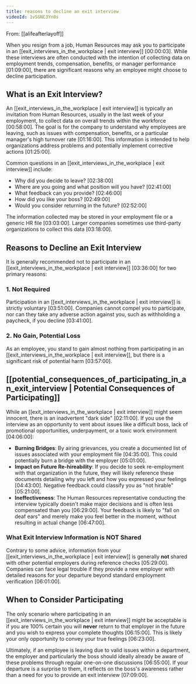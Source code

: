 ```yaml
---
title: reasons to decline an exit interview
videoId: 1vSGNC3Yn0s
---
```


From: [[alifeafterlayoff]] <br/> 

When you resign from a job, Human Resources may ask you to participate in an [[exit_interviews_in_the_workplace | exit interview]] <a class="yt-timestamp" data-t="00:00:03">[00:00:03]</a>. While these interviews are often conducted with the intention of collecting data on employment trends, compensation, benefits, or manager performance <a class="yt-timestamp" data-t="01:09:00">[01:09:00]</a>, there are significant reasons why an employee might choose to decline participation.

## What is an Exit Interview?

An [[exit_interviews_in_the_workplace | exit interview]] is typically an invitation from Human Resources, usually in the last week of your employment, to collect data on overall trends within the workforce <a class="yt-timestamp" data-t="00:58:00">[00:58:00]</a>. The goal is for the company to understand why employees are leaving, such as issues with compensation, benefits, or a particular manager's high turnover rate <a class="yt-timestamp" data-t="01:16:00">[01:16:00]</a>. This information is intended to help organizations address problems and potentially implement corrective actions <a class="yt-timestamp" data-t="01:25:00">[01:25:00]</a>.

Common questions in an [[exit_interviews_in_the_workplace | exit interview]] include:
*   Why did you decide to leave? <a class="yt-timestamp" data-t="02:38:00">[02:38:00]</a>
*   Where are you going and what position will you have? <a class="yt-timestamp" data-t="02:41:00">[02:41:00]</a>
*   What feedback can you provide? <a class="yt-timestamp" data-t="02:46:00">[02:46:00]</a>
*   How did you like your boss? <a class="yt-timestamp" data-t="02:49:00">[02:49:00]</a>
*   Would you consider returning in the future? <a class="yt-timestamp" data-t="02:52:00">[02:52:00]</a>

The information collected may be stored in your employment file or a generic HR file <a class="yt-timestamp" data-t="03:03:00">[03:03:00]</a>. Larger companies sometimes use third-party organizations to collect this data <a class="yt-timestamp" data-t="03:18:00">[03:18:00]</a>.

## Reasons to Decline an Exit Interview

It is generally recommended not to participate in an [[exit_interviews_in_the_workplace | exit interview]] <a class="yt-timestamp" data-t="03:36:00">[03:36:00]</a> for two primary reasons:

### 1. Not Required
Participation in an [[exit_interviews_in_the_workplace | exit interview]] is strictly voluntary <a class="yt-timestamp" data-t="03:51:00">[03:51:00]</a>. Companies cannot compel you to participate, nor can they take any adverse action against you, such as withholding a paycheck, if you decline <a class="yt-timestamp" data-t="03:41:00">[03:41:00]</a>.

### 2. No Gain, Potential Loss
As an employee, you stand to gain almost nothing from participating in an [[exit_interviews_in_the_workplace | exit interview]], but there is a significant risk of potential harm <a class="yt-timestamp" data-t="03:57:00">[03:57:00]</a>.

## [[potential_consequences_of_participating_in_an_exit_interview | Potential Consequences of Participating]]

While an [[exit_interviews_in_the_workplace | exit interview]] might seem innocent, there is an inadvertent "dark side" <a class="yt-timestamp" data-t="02:11:00">[02:11:00]</a>. If you use the interview as an opportunity to vent about issues like a difficult boss, lack of promotional opportunities, underpayment, or a toxic work environment <a class="yt-timestamp" data-t="04:06:00">[04:06:00]</a>:

*   **Burning Bridges**: By airing grievances, you create a documented list of issues associated with your employment file <a class="yt-timestamp" data-t="04:35:00">[04:35:00]</a>. This could potentially burn a bridge with the employer <a class="yt-timestamp" data-t="05:01:00">[05:01:00]</a>.
*   **Impact on Future Re-hireability**: If you decide to seek re-employment with that organization in the future, they will likely reference these documents detailing why you left and how you expressed your feelings <a class="yt-timestamp" data-t="04:43:00">[04:43:00]</a>. Negative feedback could classify you as "not hirable" <a class="yt-timestamp" data-t="05:21:00">[05:21:00]</a>.
*   **Ineffectiveness**: The Human Resources representative conducting the interview typically doesn't make major decisions and is often less compensated than you <a class="yt-timestamp" data-t="06:29:00">[06:29:00]</a>. Your feedback is likely to "fall on deaf ears" and merely make you feel better in the moment, without resulting in actual change <a class="yt-timestamp" data-t="06:47:00">[06:47:00]</a>.

### What Exit Interview Information is NOT Shared

Contrary to some advice, information from your [[exit_interviews_in_the_workplace | exit interview]] is generally **not** shared with other potential employers during reference checks <a class="yt-timestamp" data-t="05:29:00">[05:29:00]</a>. Companies can face legal trouble if they provide a new employer with detailed reasons for your departure beyond standard employment verification <a class="yt-timestamp" data-t="06:01:00">[06:01:00]</a>.

## When to Consider Participating

The only scenario where participating in an [[exit_interviews_in_the_workplace | exit interview]] might be acceptable is if you are 100% certain you will **never** return to that employer in the future and you wish to express your complete thoughts <a class="yt-timestamp" data-t="06:15:00">[06:15:00]</a>. This is likely your only opportunity to convey your true feelings <a class="yt-timestamp" data-t="06:23:00">[06:23:00]</a>.

Ultimately, if an employee is leaving due to valid issues within a department, the employer and particularly the boss should ideally already be aware of these problems through regular one-on-one discussions <a class="yt-timestamp" data-t="06:55:00">[06:55:00]</a>. If your departure is a surprise to them, it reflects on the boss's awareness rather than a need for you to provide an exit interview <a class="yt-timestamp" data-t="07:09:00">[07:09:00]</a>.